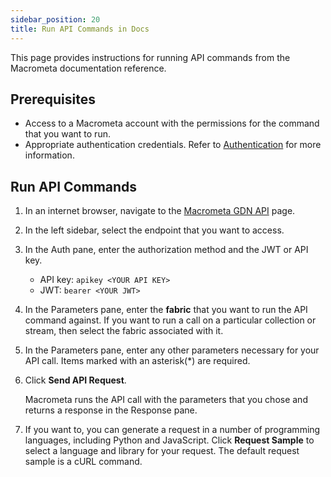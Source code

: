 ```yaml
---
sidebar_position: 20
title: Run API Commands in Docs
---
```


This page provides instructions for running API commands from the Macrometa documentation reference.

## Prerequisites

- Access to a Macrometa account with the permissions for the command that you want to run.
- Appropriate authentication credentials. Refer to [Authentication](../account-management/auth/index.md) for more information.

## Run API Commands

1. In an internet browser, navigate to the [Macrometa GDN API](https://macrometa.com/docs/api#/) page.
1. In the left sidebar, select the endpoint that you want to access.
1. In the Auth pane, enter the authorization method and the JWT or API key.
   - API key: `apikey <YOUR API KEY>`
   - JWT: `bearer <YOUR JWT>`
1. In the Parameters pane, enter the **fabric** that you want to run the API command against. If you want to run a call on a particular collection or stream, then select the fabric associated with it.
1. In the Parameters pane, enter any other parameters necessary for your API call. Items marked with an asterisk(*) are required.
1. Click **Send API Request**.

   Macrometa runs the API call with the parameters that you chose and returns a response in the Response pane.

1. If you want to, you can generate a request in a number of programming languages, including Python and JavaScript. Click **Request Sample** to select a language and library for your request. The default request sample is a cURL command.
